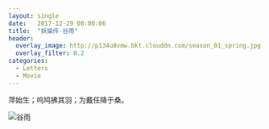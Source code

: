 ```yaml
---
layout: single
date:   2017-12-29 08:00:06
title:  "妖猫传·谷雨"
header:
  overlay_image: http://p134u8vmw.bkt.clouddn.com/season_01_spring.jpg
  overlay_filter: 0.2
categories:
  - Letters
  - Movie
---
```


萍始生；呜鸠拂其羽；为戴任降于桑。

![谷雨](https://img3.doubanio.com/view/photo/l/public/p2495404501.webp)